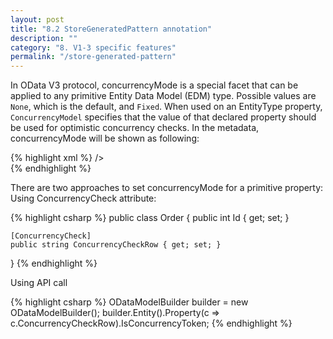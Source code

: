 ```yaml
---
layout: post
title: "8.2 StoreGeneratedPattern annotation"
description: ""
category: "8. V1-3 specific features"
permalink: "/store-generated-pattern"
---
```


In OData V3 protocol, concurrencyMode is a special facet that can be applied to any primitive Entity Data Model (EDM) type. Possible values are `None`, which is the default, and `Fixed`. When used on an EntityType property, `ConcurrencyModel` specifies that the value of that declared property should be used for optimistic concurrency checks. In the metadata, concurrencyMode will be shown as following:

{% highlight xml %}
<EntityType Name="Order">
    <Key>
        <PropertyRef Name="Id" />
    </Key>
    <Property Name="Id" Type="Edm.Int32" Nullable="false" />
    <Property Name="ConcurrencyCheckRow" Type="Edm.String" Nullable="false" ConcurrencyMode="Fixed" /> />  
</EntityType>
{% endhighlight %}

There are two approaches to set concurrencyMode for a primitive property:
Using ConcurrencyCheck attribute:

{% highlight csharp %}
public class Order
{
    public int Id { get; set; }
    
    [ConcurrencyCheck]
    public string ConcurrencyCheckRow { get; set; }
}
{% endhighlight %}

Using API call

{% highlight csharp %}
ODataModelBuilder builder = new ODataModelBuilder();
builder.Entity<Order>().Property(c => c.ConcurrencyCheckRow).IsConcurrencyToken;
{% endhighlight %}